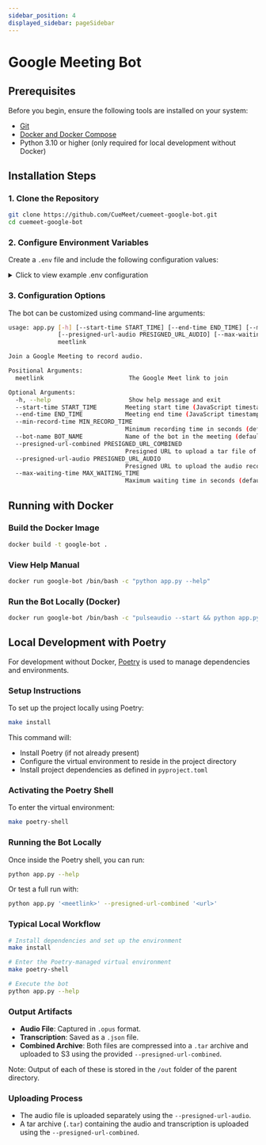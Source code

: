 ```yaml
---
sidebar_position: 4
displayed_sidebar: pageSidebar
---
```


# Google Meeting Bot

## Prerequisites

Before you begin, ensure the following tools are installed on your system:

- [Git](https://git-scm.com/downloads)
- [Docker and Docker Compose](https://docs.docker.com/get-started/get-docker/)
- Python 3.10 or higher (only required for local development without Docker)

## Installation Steps

### 1. Clone the Repository

```bash
git clone https://github.com/CueMeet/cuemeet-google-bot.git
cd cuemeet-google-bot
```

### 2. Configure Environment Variables

Create a `.env` file and include the following configuration values:

<details>
<summary>Click to view example .env configuration</summary>

```env
DEBUG="True"
HIGHLIGHT_PROJECT_ID="126875"
ENVIRONMENT_NAME="DEV"
```

</details>

### 3. Configuration Options

The bot can be customized using command-line arguments:

```bash
usage: app.py [-h] [--start-time START_TIME] [--end-time END_TIME] [--min-record-time MIN_RECORD_TIME] [--bot-name BOT_NAME] [--presigned-url-combined PRESIGNED_URL_COMBINED]
              [--presigned-url-audio PRESIGNED_URL_AUDIO] [--max-waiting-time MAX_WAITING_TIME]
              meetlink

Join a Google Meeting to record audio.

Positional Arguments:
  meetlink                        The Google Meet link to join

Optional Arguments:
  -h, --help                      Show help message and exit
  --start-time START_TIME        Meeting start time (JavaScript timestamp in milliseconds)
  --end-time END_TIME            Meeting end time (JavaScript timestamp in milliseconds)
  --min-record-time MIN_RECORD_TIME
                                 Minimum recording time in seconds (default: 7200)
  --bot-name BOT_NAME            Name of the bot in the meeting (default: 'CueMeet Assistant')
  --presigned-url-combined PRESIGNED_URL_COMBINED
                                 Presigned URL to upload a tar file of the recording and transcription
  --presigned-url-audio PRESIGNED_URL_AUDIO
                                 Presigned URL to upload the audio recording
  --max-waiting-time MAX_WAITING_TIME
                                 Maximum waiting time in seconds (default: 1800)
```

## Running with Docker

### Build the Docker Image

```bash
docker build -t google-bot .
```

### View Help Manual

```bash
docker run google-bot /bin/bash -c "python app.py --help"
```

### Run the Bot Locally (Docker)

```bash
docker run google-bot /bin/bash -c "pulseaudio --start && python app.py '<meetlink>' --presigned-url-combined '<url>'"
```

## Local Development with Poetry

For development without Docker, [Poetry](https://python-poetry.org/) is used to manage dependencies and environments.

### Setup Instructions

To set up the project locally using Poetry:

```bash
make install
```

This command will:

- Install Poetry (if not already present)
- Configure the virtual environment to reside in the project directory
- Install project dependencies as defined in `pyproject.toml`

### Activating the Poetry Shell

To enter the virtual environment:

```bash
make poetry-shell
```

### Running the Bot Locally

Once inside the Poetry shell, you can run:

```bash
python app.py --help
```

Or test a full run with:

```bash
python app.py '<meetlink>' --presigned-url-combined '<url>'
```

### Typical Local Workflow

```bash
# Install dependencies and set up the environment
make install

# Enter the Poetry-managed virtual environment
make poetry-shell

# Execute the bot
python app.py --help
```

### Output Artifacts

- **Audio File**: Captured in `.opus` format.
- **Transcription**: Saved as a `.json` file.
- **Combined Archive**: Both files are compressed into a `.tar` archive and uploaded to S3 using the provided `--presigned-url-combined`.

Note: Output of each of these is stored in the `/out` folder of the parent directory.

### Uploading Process

- The audio file is uploaded separately using the `--presigned-url-audio`.
- A tar archive (`.tar`) containing the audio and transcription is uploaded using the `--presigned-url-combined`.
